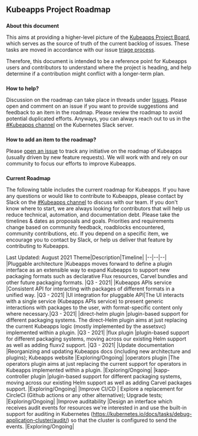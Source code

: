 ## **Kubeapps Project Roadmap**

###

**About this document**

This aims at providing a higher-level picture of the [Kubeapps Project Board](https://github.com/kubeapps/kubeapps/issues), which serves as the source of truth of the current backlog of issues. These tasks are moved in accordance with our issue [triage process](./docs/developer/issue-triage-process.md).

Therefore, this document is intended to be a reference point for Kubeapps users and contributors to understand where the project is heading, and help determine if a contribution might conflict with a longer-term plan.

###

**How to help?**

Discussion on the roadmap can take place in threads under [Issues](https://github.com/kubeapps/kubeapps/issues). Please open and comment on an issue if you want to provide suggestions and feedback to an item in the roadmap. Please review the roadmap to avoid potential duplicated efforts. Anyways, you can always reach out to us in the [#Kubeapps channel](https://kubernetes.slack.com/messages/kubeapps) on the Kubernetes Slack server.

###

**How to add an item to the roadmap?**

Please [open an issue](https://github.com/kubeapps/kubeapps/issues/new) to track any initiative on the roadmap of Kubeapps (usually driven by new feature requests). We will work with and rely on our community to focus our efforts to improve Kubeapps.

###

**Current Roadmap**

The following table includes the current roadmap for Kubeapps. If you have any questions or would like to contribute to Kubeapps, please contact by Slack on the [#Kubeapps channel](https://kubernetes.slack.com/messages/kubeapps) to discuss with our team. If you don't know where to start, we are always looking for contributors that will help us reduce technical, automation, and documentation debt. Please take the timelines & dates as proposals and goals. Priorities and requirements change based on community feedback, roadblocks encountered, community contributions, etc. If you depend on a specific item, we encourage you to contact by Slack, or help us deliver that feature by contributing to Kubeapps.

Last Updated: August 2021
Theme|Description|Timeline|
|--|--|--|
|Pluggable architecture |Kubeapps moves forward to define a plugin interface as an extensible way to expand Kubeapps to support new packaging formats such as declarative Flux resources, Carvel bundles and other future packaging formats. |Q3 - 2021|
|Kubeapps APIs service |Consistent API for interacting with packages of different formats in a unified way.  |Q3 - 2021|
|UI integration for pluggable API|The UI interacts with a single service (Kubeapps APIs service) to present generic interactions with packages to the user, with format-specific content only where necessary.|Q3 - 2021|
|direct-helm plugin |plugin-based support for different packaging systems. The direct-Helm plugin aims at just replacing the current Kubeapps logic (mostly implemented by the assetsvc) implemented within a plugin. |Q3 - 2021|
|flux plugin |plugin-based support for different packaging systems, moving across our existing Helm support as well as adding fluxv2 support. |Q3 - 2021|
|Update documentation |Reorganizing and updating Kubeapps docs (including new architecture and plugins); Kubeapps website |Exploring/Ongoing|
|operators plugin |The operators plugin aims at just replacing the current support for operators in Kubeapps implemented within a plugin. |Exploring/Ongoing|
|kapp-controller plugin |plugin-based support for different packaging systems, moving across our existing Helm support as well as adding Carvel packages support. |Exploring/Ongoing|
|Improve CI/CD | Explore a replacement for CircleCI (Github actions or any other alternative); Upgrade tests; |Exploring/Ongoing|
|Improve auditability |Design an interface which receives audit events for resources we're interested in and use the built-in support for auditing in Kubernetes (https://kubernetes.io/docs/tasks/debug-application-cluster/audit/) so that the cluster is configured to send the events. |Exploring/Ongoing|
